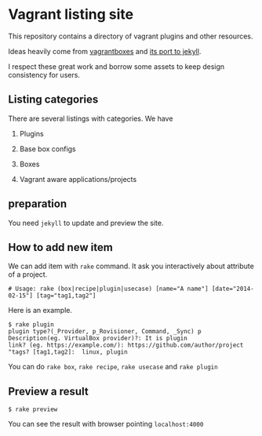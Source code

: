 # Vagrant listing site

This repository contains a directory of vagrant plugins and other resources.

Ideas heavily come from [vagrantboxes](http://vagrantbox.ex/) and
[its port to jekyll](https://github.com/fgrehm/vagrantboxes-gh-pages).

I respect these great work and borrow some assets to keep
design consistency for users.

## Listing categories

There are several listings with categories. We have

1. Plugins

1. Base box configs

1. Boxes

1. Vagrant aware applications/projects


## preparation

You need `jekyll` to update and preview the site.


## How to add new item

We can add item with `rake` command.
It ask you interactively about attribute of a project.


```
# Usage: rake (box|recipe|plugin|usecase) [name="A name"] [date="2014-02-15"] [tag="tag1,tag2"]
```

Here is an example.
```
$ rake plugin
plugin type?(_Provider, p_Rovisioner, Command, _Sync) p
Description(eg. VirtualBox provider)?: It is plugin
link? (eg. https://example.com/): https://github.com/author/project
"tags? [tag1,tag2]:  linux, plugin
```

You can do `rake box`, `rake recipe`, `rake usecase` and `rake plugin`

## Preview a result

```
$ rake preview
```

You can see the result with browser pointing `localhost:4000`

